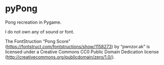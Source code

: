 # pyPong
Pong recreation in Pygame.

I do not own any of sound or font.

The FontStruction “Pong Score” (https://fontstruct.com/fontstructions/show/1158273) by “pwnzor.ak” is licensed under a Creative Commons CC0 Public Domain Dedication license (http://creativecommons.org/publicdomain/zero/1.0/).

